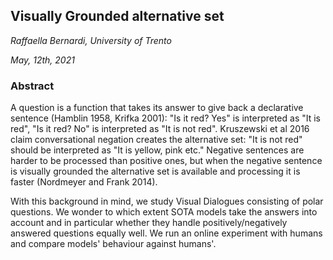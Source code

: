 ## Visually Grounded alternative set

*Raffaella Bernardi, University of Trento*

*May, 12th, 2021*

### Abstract

A question is a function that takes its answer to give back a declarative sentence (Hamblin 1958, Krifka 2001): "Is it red? Yes" is interpreted as "It is red", "Is it red? No" is interpreted as "It is not red".  Kruszewski et al 2016 claim conversational negation creates the alternative set: "It is not red" should be interpreted as "It is yellow, pink etc." Negative sentences are harder to be processed than positive ones, but when the negative sentence is visually grounded the alternative set is available and processing it is faster (Nordmeyer and Frank 2014).

With this background in mind, we study Visual Dialogues consisting of polar questions. We wonder to which extent SOTA models take the answers into account and in particular whether they handle positively/negatively answered questions equally well. We run an online experiment with humans and compare models' behaviour against humans'.
 
